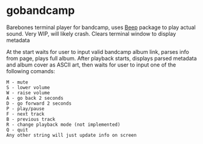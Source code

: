  # gobandcamp

 Barebones terminal player for bandcamp, uses [Beep](https://github.com/faiface/beep/) package to play actual sound.
 Very WIP, will likely crash. Clears terminal window to display metadata

 At the start waits for user to input valid bandcamp album link, parses info from page, plays full album.
 After playback starts, displays parsed metadata and album cover as ASCII art, then waits for user to input one of the following comands: 

	M - mute
	S - lower volume
    W - raise volume
	A - go back 2 seconds
	D - go forward 2 seconds
	P - play/pause
	F - next track
    B - previous track
    R - change playback mode (not implemented)
    Q - quit
    Any other string will just update info on screen
